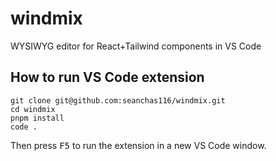 # windmix

WYSIWYG editor for React+Tailwind components in VS Code

## How to run VS Code extension

```
git clone git@github.com:seanchas116/windmix.git
cd windmix
pnpm install
code .
```

Then press <kbd>F5</kbd> to run the extension in a new VS Code window.
